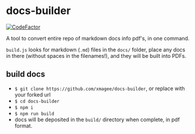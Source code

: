# docs-builder

[![CodeFactor](https://www.codefactor.io/repository/github/xmagee/docs-builder/badge)](https://www.codefactor.io/repository/github/xmagee/docs-builder)

A tool to convert entire repo of markdown docs info pdf's, in one command.  

`build.js` looks for markdown (`.md`) files in the `docs/` folder, place any docs in there (without spaces in the filenames!), and they will be built into PDFs. 

## build docs
* `$ git clone https://github.com/xmagee/docs-builder`, or replace with your forked url
* `$ cd docs-builder`
* `$ npm i`
* `$ npm run build`
* docs will be deposited in the `build/` directory when complete, in pdf format.
